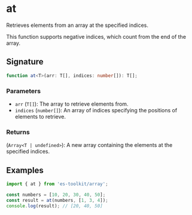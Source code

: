# at

Retrieves elements from an array at the specified indices.

This function supports negative indices, which count from the end of the array.

## Signature

```typescript
function at<T>(arr: T[], indices: number[]): T[];
```

### Parameters

- `arr` (`T[]`): The array to retrieve elements from.
- `indices` (`number[]`): An array of indices specifying the positions of elements to retrieve.

### Returns

(`Array<T | undefined>`): A new array containing the elements at the specified indices.

## Examples

```typescript
import { at } from 'es-toolkit/array';

const numbers = [10, 20, 30, 40, 50];
const result = at(numbers, [1, 3, 4]);
console.log(result); // [20, 40, 50]
```
